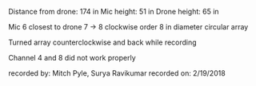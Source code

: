 Distance from drone: 174 in
Mic height: 51 in
Drone height: 65 in

Mic 6 closest to drone
7 -> 8 clockwise order
8 in diameter circular array

Turned array counterclockwise and back while recording

Channel 4 and 8 did not work properly

recorded by: Mitch Pyle, Surya Ravikumar
recorded on: 2/19/2018
